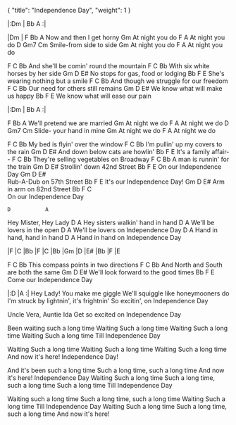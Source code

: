 {
  "title": "Independence Day",
  "weight": 1
}

|:Dm   |   Bb A :|

|Dm   |
F                  Bb A
Now and then I get horny
Gm
At night you do
F            A
At night you do
D      Gm7         Cm
Smile-from side to side
Gm
At night you do
F            A
At night you do

F             C                Bb
And she'll be comin' round the mountain
F              C             Bb
With six white horses by her side
Gm           D              E#
No stops for gas, food or lodging
Bb            F             E
She's wearing nothing but a smile
F             C                Bb
And though we struggle for our freedom
F             C            Bb
Our need for others still remains
Gm           D            E#
We know what will make us happy
Bb           F             E
We know what will ease our pain

|:Dm   |   Bb A :|

F                          Bb A
We'll pretend we are married
Gm
At night we do
F           A
At night we do
D      Gm7          Cm
Slide- your hand in mine
Gm
At night we do
F           A
At night we do

F         C               Bb
My bed is flyin' over the window
F                  C            Bb
I'm pullin' up my covers to the rain
Gm          D            E#
And down below cats are howlin'
Bb      F        E
It's a family affair--
F               C             Bb
They're selling vegetables on Broadway
F         C              Bb
A man is runnin' for the train
Gm        D         E#
Strollin' down 42nd Street
Bb      F           E
On our Independence Day
Gm    D       E#     
Rub-A-Dub on 57th Street
Bb       F            E
It's our Independence Day!
Gm     D       E#
Arm in arm on 82nd Street
Bb     F            C         
On our Independence Day

    D           A
Hey Mister, Hey Lady
    D                       A
Hey sisters walkin' hand in hand
         D              A
We'll be lovers in the open
          D                     A
We'll be lovers on Independence Day
        D             A
Hand in hand, hand in hand
         D                   A
Hand in hand on Independence Day

|F   |C    |Bb   |F   |C   |Bb   |Gm   |D   |E#   |Bb   |F   |E

F            C               Bb
This compass points in two directions
F              C                 Bb
And North and South are both the same
Gm          D             E#
We'll look forward to the good times
Bb        F           E
Come our Independence Day

|:D   |A   :|
Hey Lady! You make me giggle
We'll squiggle like honeymooners do
I'm struck by lightnin', it's frightnin'
So excitin', on Independence Day

Uncle Vera, Auntie Ida
Get so excited on Independence Day

Been waiting such a long time
Waiting Such a long time
Waiting Such a long time
Waiting Such a long time
Till Independence Day

Waiting Such a long time
Waiting Such a long time
Waiting Such a long time
And now it's here!
Independence Day!

And it's been such a long time
Such a long time, such a long time
And now it's here!
Independence Day
Waiting Such a long time
Such a long time, such a long time
Such a long time
Till Independence Day

Waiting such a long time
Such a long time, such a long time
Waiting Such a long time
Till Independence Day
Waiting Such a long time
Such a long time, such a long time
And now it's here!
